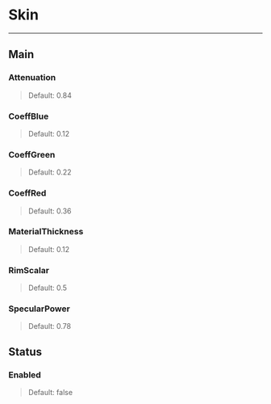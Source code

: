 # Skin

---

## Main

### Attenuation

>Default: 0.84

### CoeffBlue

>Default: 0.12

### CoeffGreen

>Default: 0.22

### CoeffRed

>Default: 0.36

### MaterialThickness

>Default: 0.12

### RimScalar

>Default: 0.5

### SpecularPower

>Default: 0.78

## Status

### Enabled

>Default: false

